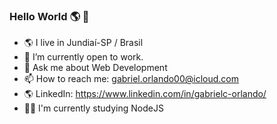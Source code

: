 ### Hello World 🌎 👋
- 🌎 I live in Jundiaí-SP / Brasil
- 🔭 I’m currently open to work.
- 💬 Ask me about Web Development
- 📫 How to reach me: gabriel.orlando00@icloud.com
- 🌎 LinkedIn: https://www.linkedin.com/in/gabrielc-orlando/
- 👨‍💻 I'm currently studying NodeJS
<!--
**GabrielOrlando/GabrielOrlando** is a ✨ _special_ ✨ repository because its `README.md` (this file) appears on your GitHub profile.

Here are some ideas to get you started:


- 👯 I’m looking to collaborate on ...
- 🤔 I’m looking for help with ...


- 😄 Pronouns: ...
- ⚡ Fun fact: ...
-->

